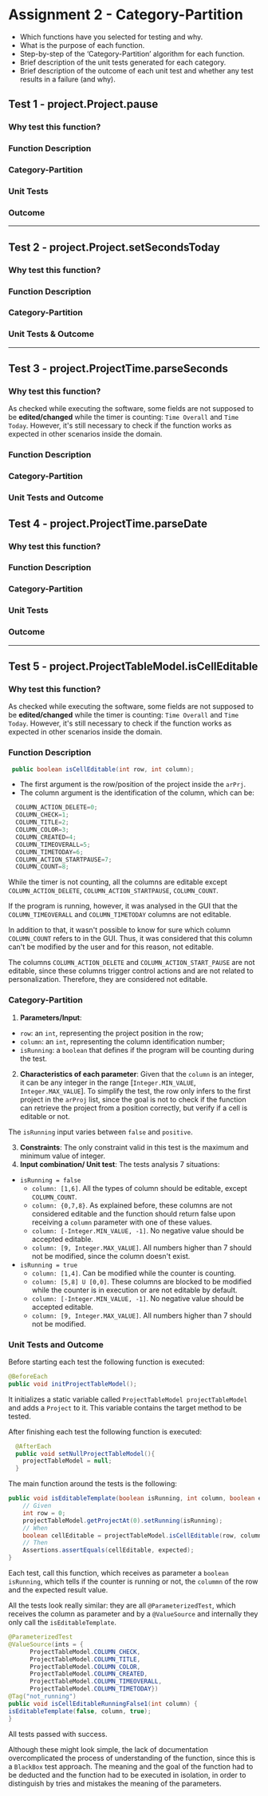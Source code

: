 # Assignment 2 - Category-Partition

- Which functions have you selected for testing and why.
- What is the purpose of each function.
- Step-by-step of the ‘Category-Partition’ algorithm for each function.
- Brief description of the unit tests generated for each category.
- Brief description of the outcome of each unit test and whether any test results in a failure (and why).

## Test 1 - project.Project.pause

### Why test this function?

### Function Description

### Category-Partition

### Unit Tests

### Outcome

---

## Test 2 - project.Project.setSecondsToday

### Why test this function?

### Function Description

### Category-Partition

### Unit Tests & Outcome
--- 

## Test 3 - project.ProjectTime.parseSeconds

### Why test this function?

As checked while executing the software, some fields are not supposed to be
**edited/changed** while the timer is counting: `Time Overall` and `Time Today`.
However, it's still necessary to check if the function works as expected in other scenarios
inside the domain.

### Function Description

### Category-Partition

### Unit Tests and Outcome

## Test 4 - project.ProjectTime.parseDate

### Why test this function?

### Function Description

### Category-Partition

### Unit Tests

### Outcome

--- 

## Test 5 - project.ProjectTableModel.isCellEditable

### Why test this function?

As checked while executing the software, some fields are not supposed to be
**edited/changed** while the timer is counting: `Time Overall` and `Time Today`.
However, it's still necessary to check if the function works as expected in other scenarios
inside the domain.

### Function Description

```java 
 public boolean isCellEditable(int row, int column); 
```

- The first argument is the row/position of the project inside the `arPrj`.
- The column argument is the identification of the column, which can be:

```java
  COLUMN_ACTION_DELETE=0;
  COLUMN_CHECK=1;
  COLUMN_TITLE=2;
  COLUMN_COLOR=3;
  COLUMN_CREATED=4;
  COLUMN_TIMEOVERALL=5;
  COLUMN_TIMETODAY=6;
  COLUMN_ACTION_STARTPAUSE=7;
  COLUMN_COUNT=8;
```

While the timer is not counting, all the columns are editable except `COLUMN_ACTION_DELETE`, 
`COLUMN_ACTION_STARTPAUSE`, `COLUMN_COUNT`. 

If the program is running, however, it was analysed in the GUI that the
`COLUMN_TIMEOVERALL` and `COLUMN_TIMETODAY` columns are not editable.

In addition to that, it wasn't possible to know for sure which column  `COLUMN_COUNT`
refers to in the GUI. Thus, it was considered that this column can't be modified by the user and for this 
reason, not editable. 

The columns `COLUMN_ACTION_DELETE` and `COLUMN_ACTION_START_PAUSE` are not 
editable, since these columns trigger control actions and are not related to personalization. Therefore,
they are considered not editable. 

### Category-Partition

1. **Parameters/Input**:

- `row`: an `int`, representing the project position in the row;
- `column`: an `int`, representing the column identification number;
- `isRunning`: a `boolean` that defines if the program will be counting during the test.

2. **Characteristics of each parameter**: Given that the `column` is an integer, it can be any integer in the range
   [`Integer.MIN_VALUE`, `Integer.MAX_VALUE`]. To simplify the test, the row only infers to the first project in
   the `arProj` list,
   since the goal is not to check if the function can retrieve the project from a position
   correctly, but verify if a cell is editable or not.

The `isRunning` input varies between `false` and `positive`.

3. **Constraints**: The only constraint valid in this test is the maximum and minimum value of integer.
4. **Input combination/ Unit test**: The tests analysis 7 situations:

- `isRunning = false`
    - `column: [1,6]`. All the types of column should be editable, except `COLUMN_COUNT`.
    - `column: {0,7,8}`. As explained before, these columns are not considered editable and the 
  function should return false upon receiving a `column` parameter with one of these values. 
    - `column: [-Integer.MIN_VALUE, -1]`. No negative value should be accepted editable.
    - `column: [9, Integer.MAX_VALUE]`. All numbers higher than 7 should not be modified,
      since the column doesn't exist.
- `isRunning = true`
    - `column: [1,4]`. Can be modified while the counter is counting.
    - `column: [5,8] U [0,0]`. These columns are blocked to be modified while the counter is in execution 
  or are not editable by default.
    - `column: [-Integer.MIN_VALUE, -1]`. No negative value should be accepted editable.
    - `column: [9, Integer.MAX_VALUE]`. All numbers higher than 7 should not be modified.

### Unit Tests and Outcome

Before starting each test the following function is executed: 
```java
@BeforeEach
public void initProjectTableModel();
```

It initializes a static variable called `ProjectTableModel projectTableModel` and adds a `Project` 
to it. This variable contains the target method to be tested. 

After finishing each test the following function is executed: 
```java
  @AfterEach
  public void setNullProjectTableModel(){
    projectTableModel = null;
  }
```

The main function around the tests is the following: 
```java
public void isEditableTemplate(boolean isRunning, int column, boolean expected){
    // Given
    int row = 0;
    projectTableModel.getProjectAt(0).setRunning(isRunning);
    // When
    boolean cellEditable = projectTableModel.isCellEditable(row, column);
    // Then
    Assertions.assertEquals(cellEditable, expected);
}
```

Each test, call this function, which receives as parameter a `boolean isRunning`, which tells if the 
counter is running or not, the `colummn` of the row and the expected result value. 

All the tests look really similar: they are all `@ParameterizedTest`, which receives the column 
as parameter and by a `@ValueSource` and internally they only call the `isEditableTemplate`. 
```java
@ParameterizedTest
@ValueSource(ints = {
      ProjectTableModel.COLUMN_CHECK,
      ProjectTableModel.COLUMN_TITLE,
      ProjectTableModel.COLUMN_COLOR,
      ProjectTableModel.COLUMN_CREATED,
      ProjectTableModel.COLUMN_TIMEOVERALL,
      ProjectTableModel.COLUMN_TIMETODAY})
@Tag("not_running")
public void isCellEditableRunningFalse1(int column) {
isEditableTemplate(false, column, true);
}
```

All tests passed with success. 

Although these might look simple, the lack of documentation overcomplicated the 
process of understanding of the function, since this is a `BlackBox` test approach. The meaning and 
the goal of the function had to be deducted and the function had to be executed in isolation, 
in order to distinguish by tries and mistakes the meaning of the parameters.
